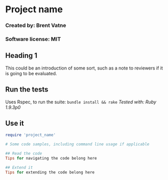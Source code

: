 # Project name
### Created by: Brent Vatne
### Software license: MIT

## Heading 1
This could be an introduction of some sort, such as a note to reviewers
if it is going to be evaluated.

## Run the tests
Uses Rspec, to run the suite: `bundle install && rake`
*Tested with: Ruby 1.9.3p0*

## Use it

````ruby
require 'project_name'

# Some code samples, including command line usage if applicable

## Read the code
Tips for navigating the code belong here

## Extend it
Tips for extending the code belong here
